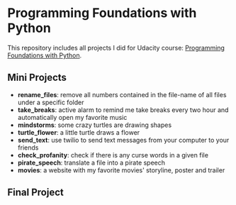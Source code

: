 # Programming Foundations with Python
This repository includes all projects I did for Udacity course: [Programming Foundations with Python](https://classroom.udacity.com/nanodegrees/nd004/).

## Mini Projects

- **rename_files**: remove all numbers contained in the file-name of all files under a specific folder
- **take_breaks**: active alarm to remind me take breaks every two hour and automatically open my favorite music
- **mindstorms**: some crazy turtles are drawing shapes
- **turtle_flower**: a little turtle draws a flower
- **send_text**: use twilio to send text messages from your computer to your friends
- **check_profanity**: check if there is any curse words in a given file
- **pirate_speech**: translate a file into a pirate speech
- **movies**: a website with my favorite movies' storyline, poster and trailer

## Final Project

